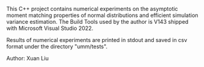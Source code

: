 This C++ project contains numerical experiments on the asymptotic moment matching properties of normal distributions and efficient simulation variance estimation. The Build Tools used by the author is V143 shipped with Microsoft Visual Studio 2022.

Results of numerical experiments are printed in stdout and saved in csv format under the directory "umm/tests".

Author: Xuan Liu
